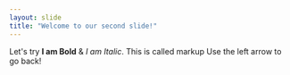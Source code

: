 ```yaml
---
layout: slide
title: "Welcome to our second slide!"
---
```

Let's try **I am Bold** & *I am Italic*. This is called markup
Use the left arrow to go back!
